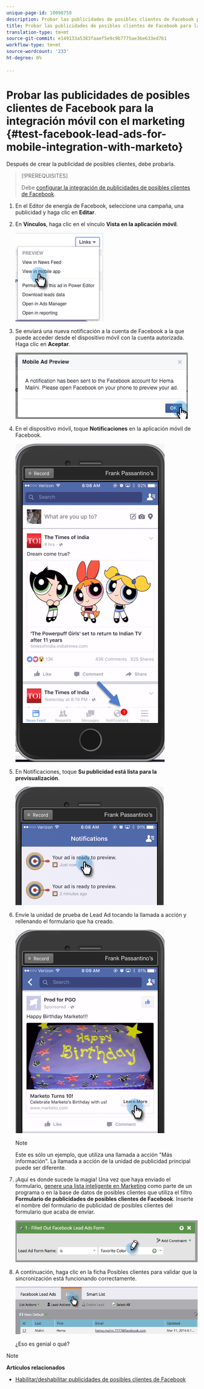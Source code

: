 ```yaml
---
unique-page-id: 10098759
description: Probar las publicidades de posibles clientes de Facebook para la integración móvil con Marketing - Documentos de marketing - Documentación del producto
title: Probar las publicidades de posibles clientes de Facebook para la integración móvil con el marketing
translation-type: tm+mt
source-git-commit: e149133a5383faaef5e9c9b7775ae36e633ed7b1
workflow-type: tm+mt
source-wordcount: '233'
ht-degree: 0%

---
```



# Probar las publicidades de posibles clientes de Facebook para la integración móvil con el marketing {#test-facebook-lead-ads-for-mobile-integration-with-marketo}

Después de crear la publicidad de posibles clientes, debe probarla.

>[!PREREQUISITES]
>
>Debe [configurar la integración de publicidades de posibles clientes de Facebook](set-up-facebook-lead-ads.md).

1. En el Editor de energía de Facebook, seleccione una campaña, una publicidad y haga clic en **Editar**.
1. En **Vínculos**, haga clic en el vínculo **Vista en la aplicación móvil**.

   ![](assets/image2016-5-13-15-3a2-3a38.png)

1. Se enviará una nueva notificación a la cuenta de Facebook a la que puede acceder desde el dispositivo móvil con la cuenta autorizada. Haga clic en **Aceptar**.

   ![](assets/image2016-3-11-8-3a35-3a7.png)

1. En el dispositivo móvil, toque **Notificaciones** en la aplicación móvil de Facebook.

   ![](assets/image2016-3-11-8-3a38-3a35.png)

1. En Notificaciones, toque **Su publicidad está lista para la previsualización**.

   ![](assets/image2016-3-11-8-3a41-3a59.png)

1. Envíe la unidad de prueba de Lead Ad tocando la llamada a acción y rellenando el formulario que ha creado.

   ![](assets/image2016-3-11-8-3a52-3a20.png)

   >[!NOTE]
   >
   >Este es sólo un ejemplo, que utiliza una llamada a acción &quot;Más información&quot;. La llamada a acción de la unidad de publicidad principal puede ser diferente.

1. ¡Aquí es donde sucede la magia! Una vez que haya enviado el formulario, [genere una lista inteligente en Marketing](../../../product-docs/core-marketo-concepts/smart-lists-and-static-lists/creating-a-smart-list/create-a-smart-list.md) como parte de un programa o en la base de datos de posibles clientes que utiliza el filtro **Formulario de publicidades de posibles clientes de Facebook**. Inserte el nombre del formulario de publicidad de posibles clientes del formulario que acaba de enviar.

   ![](assets/image2016-3-11-8-3a59-3a34.png)

1. A continuación, haga clic en la ficha Posibles clientes para validar que la sincronización está funcionando correctamente.

   ![](assets/image2016-3-11-15-3a27-3a54.png)

   ¿Eso es genial o qué?

>[!NOTE]
>
>**Artículos relacionados**
>
>* [Habilitar/deshabilitar publicidades de posibles clientes de Facebook](set-up-facebook-lead-ads.md)

>



